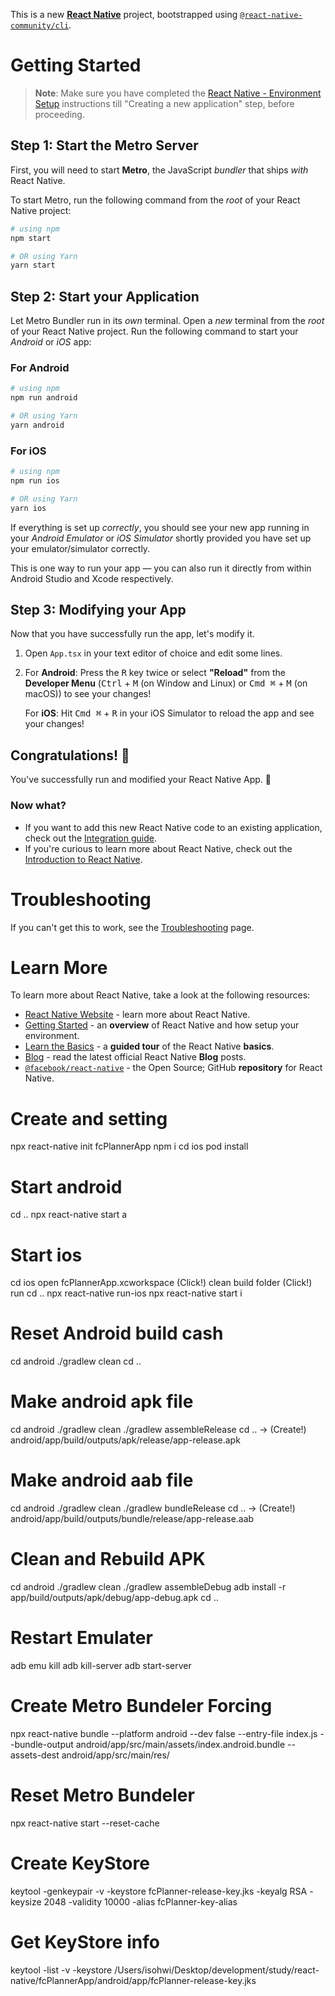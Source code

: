 This is a new [**React Native**](https://reactnative.dev) project, bootstrapped using [`@react-native-community/cli`](https://github.com/react-native-community/cli).

# Getting Started

>**Note**: Make sure you have completed the [React Native - Environment Setup](https://reactnative.dev/docs/environment-setup) instructions till "Creating a new application" step, before proceeding.

## Step 1: Start the Metro Server

First, you will need to start **Metro**, the JavaScript _bundler_ that ships _with_ React Native.

To start Metro, run the following command from the _root_ of your React Native project:

```bash
# using npm
npm start

# OR using Yarn
yarn start
```

## Step 2: Start your Application

Let Metro Bundler run in its _own_ terminal. Open a _new_ terminal from the _root_ of your React Native project. Run the following command to start your _Android_ or _iOS_ app:

### For Android

```bash
# using npm
npm run android

# OR using Yarn
yarn android
```

### For iOS

```bash
# using npm
npm run ios

# OR using Yarn
yarn ios
```

If everything is set up _correctly_, you should see your new app running in your _Android Emulator_ or _iOS Simulator_ shortly provided you have set up your emulator/simulator correctly.

This is one way to run your app — you can also run it directly from within Android Studio and Xcode respectively.

## Step 3: Modifying your App

Now that you have successfully run the app, let's modify it.

1. Open `App.tsx` in your text editor of choice and edit some lines.
2. For **Android**: Press the <kbd>R</kbd> key twice or select **"Reload"** from the **Developer Menu** (<kbd>Ctrl</kbd> + <kbd>M</kbd> (on Window and Linux) or <kbd>Cmd ⌘</kbd> + <kbd>M</kbd> (on macOS)) to see your changes!

   For **iOS**: Hit <kbd>Cmd ⌘</kbd> + <kbd>R</kbd> in your iOS Simulator to reload the app and see your changes!

## Congratulations! :tada:

You've successfully run and modified your React Native App. :partying_face:

### Now what?

- If you want to add this new React Native code to an existing application, check out the [Integration guide](https://reactnative.dev/docs/integration-with-existing-apps).
- If you're curious to learn more about React Native, check out the [Introduction to React Native](https://reactnative.dev/docs/getting-started).

# Troubleshooting

If you can't get this to work, see the [Troubleshooting](https://reactnative.dev/docs/troubleshooting) page.

# Learn More

To learn more about React Native, take a look at the following resources:

- [React Native Website](https://reactnative.dev) - learn more about React Native.
- [Getting Started](https://reactnative.dev/docs/environment-setup) - an **overview** of React Native and how setup your environment.
- [Learn the Basics](https://reactnative.dev/docs/getting-started) - a **guided tour** of the React Native **basics**.
- [Blog](https://reactnative.dev/blog) - read the latest official React Native **Blog** posts.
- [`@facebook/react-native`](https://github.com/facebook/react-native) - the Open Source; GitHub **repository** for React Native.

# Create and setting
npx react-native init fcPlannerApp
npm i
cd ios
pod install
# Start android
cd ..
npx react-native start
a
# Start ios
cd ios
open fcPlannerApp.xcworkspace
(Click!) clean build folder
(Click!) run
cd ..
npx react-native run-ios
npx react-native start
i
# Reset Android build cash
cd android
./gradlew clean
cd ..
# Make android apk file
cd android
./gradlew clean
./gradlew assembleRelease
cd ..
-> (Create!) android/app/build/outputs/apk/release/app-release.apk
# Make android aab file
cd android
./gradlew clean
./gradlew bundleRelease
cd ..
-> (Create!) android/app/build/outputs/bundle/release/app-release.aab
# Clean and Rebuild APK
cd android
./gradlew clean
./gradlew assembleDebug
adb install -r app/build/outputs/apk/debug/app-debug.apk
cd ..
# Restart Emulater 
adb emu kill
adb kill-server
adb start-server
# Create Metro Bundeler Forcing
npx react-native bundle --platform android --dev false --entry-file index.js --bundle-output android/app/src/main/assets/index.android.bundle --assets-dest android/app/src/main/res/
# Reset Metro Bundeler
npx react-native start --reset-cache
# Create KeyStore
keytool -genkeypair -v -keystore fcPlanner-release-key.jks -keyalg RSA -keysize 2048 -validity 10000 -alias fcPlanner-key-alias
# Get KeyStore info
keytool -list -v -keystore /Users/isohwi/Desktop/development/study/react-native/fcPlannerApp/android/app/fcPlanner-release-key.jks